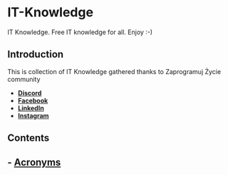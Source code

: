 # IT-Knowledge
IT Knowledge. Free IT knowledge for all. Enjoy :-)

## Introduction
This is collection of IT Knowledge gathered thanks to Zaprogramuj Życie community
-   **[Discord](https://discord.com/invite/45RjcPx)**
-   **[Facebook](https://www.facebook.com/zaprogramujzycie/)**
-   **[LinkedIn](https://www.linkedin.com/company/zaprogramuj-zycie/)** 
-   **[Instagram](https://www.instagram.com/zaprogramujzycie.pl/)**

## Contents
## - [Acronyms](./content/Acronyms.md)




